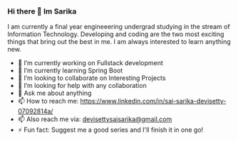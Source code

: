 ### Hi there 👋 Im Sarika
I am currently a final year engineeering undergrad studying in the stream of Information Technology. Developing and coding are the two most exciting things that bring out the best in me. I am always interested to learn anything new.


- 🔭 I’m currently working on Fullstack development
- 🌱 I’m currently learning Spring Boot
- 👯 I’m looking to collaborate on Interesting Projects
- 🤔 I’m looking for help with any collaboration
- 💬 Ask me about anything
- 📫 How to reach me: https://www.linkedin.com/in/sai-sarika-devisetty-07092814a/
- 📫 Also reach me via: devisettysaisarika@gmail.com
- ⚡ Fun fact: Suggest me a good series and I'll finish it in one go!

